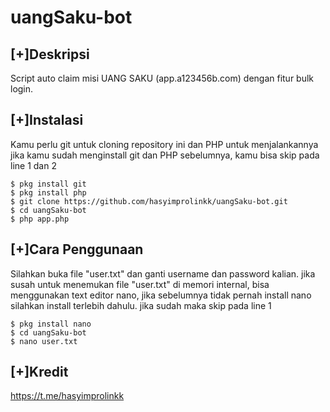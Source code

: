 # uangSaku-bot

## [+]Deskripsi

Script auto claim misi UANG SAKU (app.a123456b.com)
dengan fitur bulk login.

## [+]Instalasi

Kamu perlu git untuk cloning repository ini dan PHP untuk menjalankannya
jika kamu sudah menginstall git dan PHP sebelumnya, kamu bisa skip pada line 1 dan 2

```shell
$ pkg install git
$ pkg install php
$ git clone https://github.com/hasyimprolinkk/uangSaku-bot.git
$ cd uangSaku-bot
$ php app.php
```

## [+]Cara Penggunaan

Silahkan buka file "user.txt" dan ganti username dan password kalian.
jika susah untuk menemukan file "user.txt" di memori internal, 
bisa menggunakan text editor nano, jika sebelumnya tidak pernah install nano
silahkan install terlebih dahulu. jika sudah maka skip pada line 1

```shell
$ pkg install nano
$ cd uangSaku-bot
$ nano user.txt
```
## [+]Kredit
https://t.me/hasyimprolinkk
